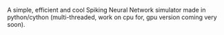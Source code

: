 A simple, efficient and cool Spiking Neural Network simulator made in python/cython (multi-threaded, work on cpu for, gpu version coming very soon).
